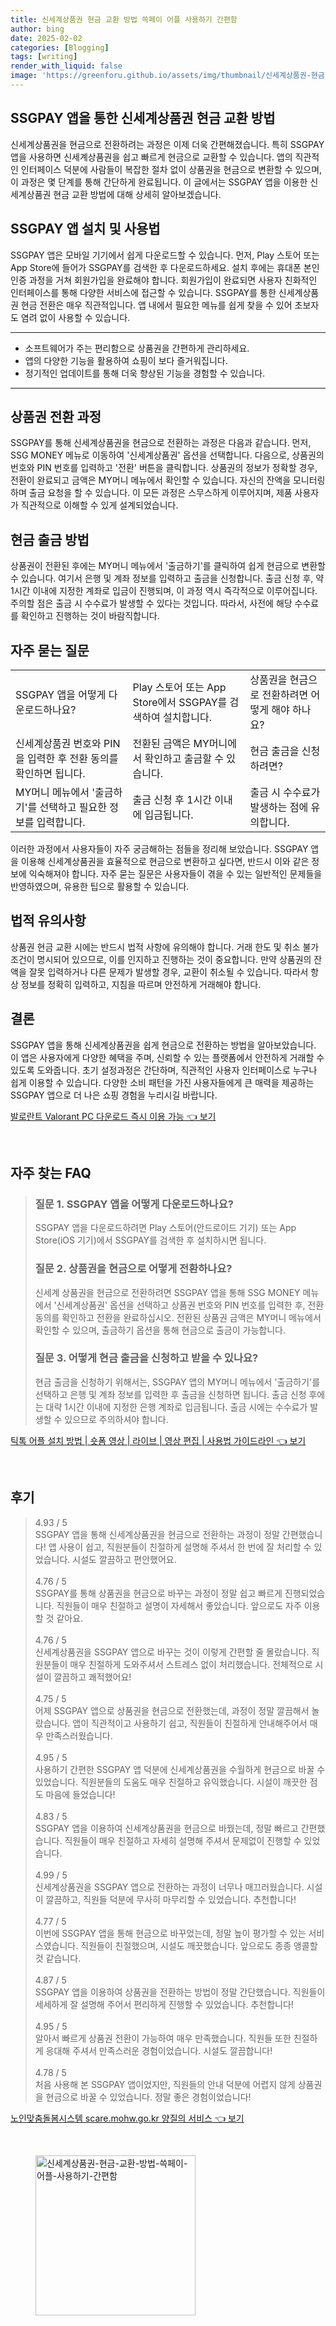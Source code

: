 ```yaml
---
title: 신세계상품권 현금 교환 방법 쓱페이 어플 사용하기 간편함
author: bing
date: 2025-02-02
categories: [Blogging]
tags: [writing]
render_with_liquid: false
image: 'https://greenforu.github.io/assets/img/thumbnail/신세계상품권-현금-교환-방법-쓱페이-어플-사용하기-간편함.webp'
---
```



<h2 id='신세계상품권_현금_교환_방법'>SSGPAY 앱을 통한 신세계상품권 현금 교환 방법</h2>

<p>신세계상품권을 현금으로 전환하려는 과정은 이제 더욱 간편해졌습니다. 특히 SSGPAY 앱을 사용하면 신세계상품권을 쉽고 빠르게 현금으로 교환할 수 있습니다. 앱의 직관적인 인터페이스 덕분에 사람들이 복잡한 절차 없이 상품권을 현금으로 변환할 수 있으며, 이 과정은 몇 단계를 통해 간단하게 완료됩니다. 이 글에서는 SSGPAY 앱을 이용한 신세계상품권 현금 교환 방법에 대해 상세히 알아보겠습니다.</p>

<h2 id='SSGPAY_앱_설치_및_사용법'>SSGPAY 앱 설치 및 사용법</h2>

<p>SSGPAY 앱은 모바일 기기에서 쉽게 다운로드할 수 있습니다. 먼저, Play 스토어 또는 App Store에 들어가 SSGPAY를 검색한 후 다운로드하세요. 설치 후에는 휴대폰 본인 인증 과정을 거쳐 회원가입을 완료해야 합니다. 회원가입이 완료되면 사용자 친화적인 인터페이스를 통해 다양한 서비스에 접근할 수 있습니다. SSGPAY를 통한 신세계상품권 현금 전환은 매우 직관적입니다. 앱 내에서 필요한 메뉴를 쉽게 찾을 수 있어 초보자도 염려 없이 사용할 수 있습니다.</p>

<hr />

<ul>
    <li>소프트웨어가 주는 편리함으로 상품권을 간편하게 관리하세요.</li>
    <li>앱의 다양한 기능을 활용하여 쇼핑이 보다 즐거워집니다.</li>
    <li>정기적인 업데이트를 통해 더욱 향상된 기능을 경험할 수 있습니다.</li>
</ul>

<hr />

<h2 id='상품권_전환_과정'>상품권 전환 과정</h2>

<p>SSGPAY를 통해 신세계상품권을 현금으로 전환하는 과정은 다음과 같습니다. 먼저, SSG MONEY 메뉴로 이동하여 '신세계상품권' 옵션을 선택합니다. 다음으로, 상품권의 번호와 PIN 번호를 입력하고 '전환' 버튼을 클릭합니다. 상품권의 정보가 정확할 경우, 전환이 완료되고 금액은 MY머니 메뉴에서 확인할 수 있습니다. 자신의 잔액을 모니터링하며 출금 요청을 할 수 있습니다. 이 모든 과정은 스무스하게 이루어지며, 제품 사용자가 직관적으로 이해할 수 있게 설계되었습니다.</p>

<h2 id='현금_출금_방법'>현금 출금 방법</h2>

<p>상품권이 전환된 후에는 MY머니 메뉴에서 '출금하기'를 클릭하여 쉽게 현금으로 변환할 수 있습니다. 여기서 은행 및 계좌 정보를 입력하고 출금을 신청합니다. 출금 신청 후, 약 1시간 이내에 지정한 계좌로 입금이 진행되며, 이 과정 역시 즉각적으로 이루어집니다. 주의할 점은 출금 시 수수료가 발생할 수 있다는 것입니다. 따라서, 사전에 해당 수수료를 확인하고 진행하는 것이 바람직합니다.</p>

<h2 id='자주_묻는_질문'>자주 묻는 질문</h2>

<table>
    <tr>
        <td>SSGPAY 앱을 어떻게 다운로드하나요?</td>
        <td>Play 스토어 또는 App Store에서 SSGPAY를 검색하여 설치합니다.</td>
        <td>상품권을 현금으로 전환하려면 어떻게 해야 하나요?</td>
    </tr>
    <tr>
        <td>신세계상품권 번호와 PIN을 입력한 후 전환 동의를 확인하면 됩니다.</td>
        <td>전환된 금액은 MY머니에서 확인하고 출금할 수 있습니다.</td>
        <td>현금 출금을 신청하려면?</td>
    </tr>
    <tr>
        <td>MY머니 메뉴에서 '출금하기'를 선택하고 필요한 정보를 입력합니다.</td>
        <td>출금 신청 후 1시간 이내에 입금됩니다.</td>
        <td>출금 시 수수료가 발생하는 점에 유의합니다.</td>
    </tr>
</table>

<p>이러한 과정에서 사용자들이 자주 궁금해하는 점들을 정리해 보았습니다. SSGPAY 앱을 이용해 신세계상품권을 효율적으로 현금으로 변환하고 싶다면, 반드시 이와 같은 정보에 익숙해져야 합니다. 자주 묻는 질문은 사용자들이 겪을 수 있는 일반적인 문제들을 반영하였으며, 유용한 팁으로 활용할 수 있습니다.</p>

<h2 id='법적_유의사항'>법적 유의사항</h2>

<p>상품권 현금 교환 시에는 반드시 법적 사항에 유의해야 합니다. 거래 한도 및 취소 불가 조건이 명시되어 있으므로, 이를 인지하고 진행하는 것이 중요합니다. 만약 상품권의 잔액을 잘못 입력하거나 다른 문제가 발생할 경우, 교환이 취소될 수 있습니다. 따라서 항상 정보를 정확히 입력하고, 지침을 따르며 안전하게 거래해야 합니다.</p>

<h2 id='결론'>결론</h2>

<p>SSGPAY 앱을 통해 신세계상품권을 쉽게 현금으로 전환하는 방법을 알아보았습니다. 이 앱은 사용자에게 다양한 혜택을 주며, 신뢰할 수 있는 플랫폼에서 안전하게 거래할 수 있도록 도와줍니다. 초기 설정과정은 간단하며, 직관적인 사용자 인터페이스로 누구나 쉽게 이용할 수 있습니다. 다양한 소비 패턴을 가진 사용자들에게 큰 매력을 제공하는 SSGPAY 앱으로 더 나은 쇼핑 경험을 누리시길 바랍니다.</p>


<p><a class="click-button" title="발로란트 Valorant PC 다운로드 즉시 이용 가능" href="https://greenforu.github.io/posts/%EB%B0%9C%EB%A1%9C%EB%9E%80%ED%8A%B8-Valorant-PC-%EB%8B%A4%EC%9A%B4%EB%A1%9C%EB%93%9C-%EC%A6%89%EC%8B%9C-%EC%9D%B4%EC%9A%A9-%EA%B0%80%EB%8A%A5/" rel="dofollow">발로란트 Valorant PC 다운로드 즉시 이용 가능 👈 보기</a></p><br>
<h2 id='자주_찾는_FAQ'>자주 찾는 FAQ</h2>
<div itemscope="" itemtype="https://schema.org/FAQPage">
<blockquote>
<div itemscope="" itemprop="mainEntity" itemtype="https://schema.org/Question">
<h3 itemprop="name">질문 1. SSGPAY 앱을 어떻게 다운로드하나요?</h3>
<div itemscope="" itemprop="acceptedAnswer" itemtype="https://schema.org/Answer">
<span itemprop="text">
<p>SSGPAY 앱을 다운로드하려면 Play 스토어(안드로이드 기기) 또는 App Store(iOS 기기)에서 SSGPAY를 검색한 후 설치하시면 됩니다.</p>
</span>
</div>
</div>
<div itemscope="" itemprop="mainEntity" itemtype="https://schema.org/Question">
<h3 itemprop="name">질문 2. 상품권을 현금으로 어떻게 전환하나요?</h3>
<div itemscope="" itemprop="acceptedAnswer" itemtype="https://schema.org/Answer">
<span itemprop="text">
<p>신세계 상품권을 현금으로 전환하려면 SSGPAY 앱을 통해 SSG MONEY 메뉴에서 '신세계상품권' 옵션을 선택하고 상품권 번호와 PIN 번호를 입력한 후, 전환 동의를 확인하고 전환을 완료하십시오. 전환된 상품권 금액은 MY머니 메뉴에서 확인할 수 있으며, 출금하기 옵션을 통해 현금으로 출금이 가능합니다.</p>
</span>
</div>
</div>
<div itemscope="" itemprop="mainEntity" itemtype="https://schema.org/Question">
<h3 itemprop="name">질문 3. 어떻게 현금 출금을 신청하고 받을 수 있나요?</h3>
<div itemscope="" itemprop="acceptedAnswer" itemtype="https://schema.org/Answer">
<span itemprop="text">
<p>현금 출금을 신청하기 위해서는, SSGPAY 앱의 MY머니 메뉴에서 '출금하기'를 선택하고 은행 및 계좌 정보를 입력한 후 출금을 신청하면 됩니다. 출금 신청 후에는 대략 1시간 이내에 지정한 은행 계좌로 입금됩니다. 출금 시에는 수수료가 발생할 수 있으므로 주의하셔야 합니다.</p>
</span>
</div>
</div>
</blockquote>
</div>
<p><a class="click-button" title="틱톡 어플 설치 방법 | 숏폼 영상 | 라이브 | 영상 편집 | 사용법 가이드라인" href="https://greenforu.github.io/posts/%ED%8B%B1%ED%86%A1-%EC%96%B4%ED%94%8C-%EC%84%A4%EC%B9%98-%EB%B0%A9%EB%B2%95-%EC%88%8F%ED%8F%BC-%EC%98%81%EC%83%81-%EB%9D%BC%EC%9D%B4%EB%B8%8C-%EC%98%81%EC%83%81-%ED%8E%B8%EC%A7%91-%EC%82%AC%EC%9A%A9%EB%B2%95-%EA%B0%80%EC%9D%B4%EB%93%9C%EB%9D%BC%EC%9D%B8/" rel="dofollow">틱톡 어플 설치 방법 | 숏폼 영상 | 라이브 | 영상 편집 | 사용법 가이드라인 👈 보기</a></p><br>
<h2 id='후기'>후기</h2>
<div itemscope itemtype="https://schema.org/Product">
  <blockquote>
  <div itemprop="review" itemscope itemtype="https://schema.org/Review">
      <div itemprop="reviewRating" itemscope itemtype="https://schema.org/Rating"> <span itemprop="ratingValue">4.93</span> / <span itemprop="bestRating">5</span> </div>
      <span itemprop="reviewBody">SSGPAY 앱을 통해 신세계상품권을 현금으로 전환하는 과정이 정말 간편했습니다! 앱 사용이 쉽고, 직원분들이 친절하게 설명해 주셔서 한 번에 잘 처리할 수 있었습니다. 시설도 깔끔하고 편안했어요.</span>
  </div>
  <br>
  <div itemprop="review" itemscope itemtype="https://schema.org/Review">
      <div itemprop="reviewRating" itemscope itemtype="https://schema.org/Rating"> <span itemprop="ratingValue">4.76</span> / <span itemprop="bestRating">5</span> </div>
      <span itemprop="reviewBody">SSGPAY를 통해 상품권을 현금으로 바꾸는 과정이 정말 쉽고 빠르게 진행되었습니다. 직원들이 매우 친절하고 설명이 자세해서 좋았습니다. 앞으로도 자주 이용할 것 같아요.</span>
  </div>
  <br>
  <div itemprop="review" itemscope itemtype="https://schema.org/Review">
      <div itemprop="reviewRating" itemscope itemtype="https://schema.org/Rating"> <span itemprop="ratingValue">4.76</span> / <span itemprop="bestRating">5</span> </div>
      <span itemprop="reviewBody">신세계상품권을 SSGPAY 앱으로 바꾸는 것이 이렇게 간편할 줄 몰랐습니다. 직원분들이 매우 친절하게 도와주셔서 스트레스 없이 처리했습니다. 전체적으로 시설이 깔끔하고 쾌적했어요!</span>
  </div>
  <br>
  <div itemprop="review" itemscope itemtype="https://schema.org/Review">
      <div itemprop="reviewRating" itemscope itemtype="https://schema.org/Rating"> <span itemprop="ratingValue">4.75</span> / <span itemprop="bestRating">5</span> </div>
      <span itemprop="reviewBody">어제 SSGPAY 앱으로 상품권을 현금으로 전환했는데, 과정이 정말 깔끔해서 놀랐습니다. 앱이 직관적이고 사용하기 쉽고, 직원들이 친절하게 안내해주어서 매우 만족스러웠습니다.</span>
  </div>
  <br>
  <div itemprop="review" itemscope itemtype="https://schema.org/Review">
      <div itemprop="reviewRating" itemscope itemtype="https://schema.org/Rating"> <span itemprop="ratingValue">4.95</span> / <span itemprop="bestRating">5</span> </div>
      <span itemprop="reviewBody">사용하기 간편한 SSGPAY 앱 덕분에 신세계상품권을 수월하게 현금으로 바꿀 수 있었습니다. 직원분들의 도움도 매우 친절하고 유익했습니다. 시설이 깨끗한 점도 마음에 들었습니다!</span>
  </div>
  <br>
  <div itemprop="review" itemscope itemtype="https://schema.org/Review">
      <div itemprop="reviewRating" itemscope itemtype="https://schema.org/Rating"> <span itemprop="ratingValue">4.83</span> / <span itemprop="bestRating">5</span> </div>
      <span itemprop="reviewBody">SSGPAY 앱을 이용하여 신세계상품권을 현금으로 바꿨는데, 정말 빠르고 간편했습니다. 직원들이 매우 친절하고 자세히 설명해 주셔서 문제없이 진행할 수 있었습니다.</span>
  </div>
  <br>
  <div itemprop="review" itemscope itemtype="https://schema.org/Review">
      <div itemprop="reviewRating" itemscope itemtype="https://schema.org/Rating"> <span itemprop="ratingValue">4.99</span> / <span itemprop="bestRating">5</span> </div>
      <span itemprop="reviewBody">신세계상품권을 SSGPAY 앱으로 전환하는 과정이 너무나 매끄러웠습니다. 시설이 깔끔하고, 직원들 덕분에 무사히 마무리할 수 있었습니다. 추천합니다!</span>
  </div>
  <br>
  <div itemprop="review" itemscope itemtype="https://schema.org/Review">
      <div itemprop="reviewRating" itemscope itemtype="https://schema.org/Rating"> <span itemprop="ratingValue">4.77</span> / <span itemprop="bestRating">5</span> </div>
      <span itemprop="reviewBody">이번에 SSGPAY 앱을 통해 현금으로 바꾸었는데, 정말 높이 평가할 수 있는 서비스였습니다. 직원들이 친절했으며, 시설도 깨끗했습니다. 앞으로도 종종 앵콜할 것 같습니다.</span>
  </div>
  <br>
  <div itemprop="review" itemscope itemtype="https://schema.org/Review">
      <div itemprop="reviewRating" itemscope itemtype="https://schema.org/Rating"> <span itemprop="ratingValue">4.87</span> / <span itemprop="bestRating">5</span> </div>
      <span itemprop="reviewBody">SSGPAY 앱을 이용하여 상품권을 전환하는 방법이 정말 간단했습니다. 직원들이 세세하게 잘 설명해 주어서 편리하게 진행할 수 있었습니다. 추천합니다!</span>
  </div>
  <br>
  <div itemprop="review" itemscope itemtype="https://schema.org/Review">
      <div itemprop="reviewRating" itemscope itemtype="https://schema.org/Rating"> <span itemprop="ratingValue">4.95</span> / <span itemprop="bestRating">5</span> </div>
      <span itemprop="reviewBody">알아서 빠르게 상품권 전환이 가능하여 매우 만족했습니다. 직원들 또한 친절하게 응대해 주셔서 만족스러운 경험이었습니다. 시설도 깔끔합니다!</span>
  </div>
  <br>
  <div itemprop="review" itemscope itemtype="https://schema.org/Review">
      <div itemprop="reviewRating" itemscope itemtype="https://schema.org/Rating"> <span itemprop="ratingValue">4.78</span> / <span itemprop="bestRating">5</span> </div>
      <span itemprop="reviewBody">처음 사용해 본 SSGPAY 앱이었지만, 직원들의 안내 덕분에 어렵지 않게 상품권을 현금으로 바꿀 수 있었습니다. 정말 좋은 경험이었습니다!</span>
  </div>
  </blockquote>
</div>
<p><a class="click-button" title="노인맞춤돌봄시스템 scare.mohw.go.kr 양질의 서비스" href="https://greenforu.github.io/posts/%EB%85%B8%EC%9D%B8%EB%A7%9E%EC%B6%A4%EB%8F%8C%EB%B4%84%EC%8B%9C%EC%8A%A4%ED%85%9C-scare.mohw.go.kr-%EC%96%91%EC%A7%88%EC%9D%98-%EC%84%9C%EB%B9%84%EC%8A%A4/" rel="dofollow">노인맞춤돌봄시스템 scare.mohw.go.kr 양질의 서비스 👈 보기</a></p><br>
<figure class="image"><img src="https://greenforu.github.io/assets/img/thumbnail/신세계상품권-현금-교환-방법-쓱페이-어플-사용하기-간편함.webp" alt="신세계상품권-현금-교환-방법-쓱페이-어플-사용하기-간편함" width="256" height="256"></figure>